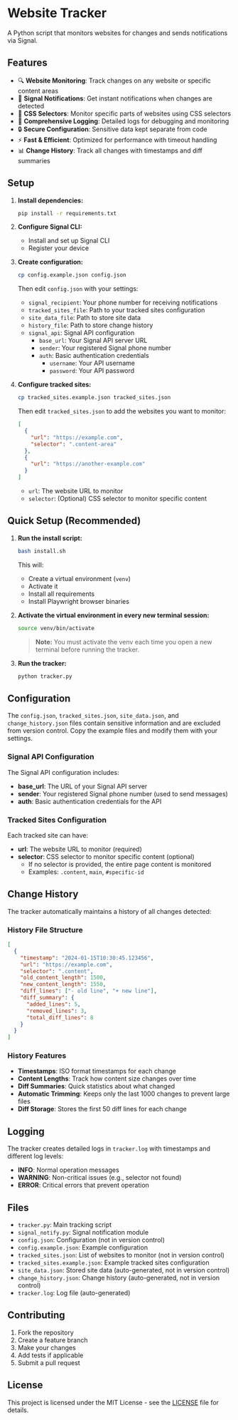 # Website Tracker

A Python script that monitors websites for changes and sends notifications via Signal.

## Features

- 🔍 **Website Monitoring**: Track changes on any website or specific content areas
- 📱 **Signal Notifications**: Get instant notifications when changes are detected
- 🎯 **CSS Selectors**: Monitor specific parts of websites using CSS selectors
- 📝 **Comprehensive Logging**: Detailed logs for debugging and monitoring
- 🔒 **Secure Configuration**: Sensitive data kept separate from code
- ⚡ **Fast & Efficient**: Optimized for performance with timeout handling
- 📊 **Change History**: Track all changes with timestamps and diff summaries

## Setup

1. **Install dependencies:**
   ```bash
   pip install -r requirements.txt
   ```

2. **Configure Signal CLI:**
   - Install and set up Signal CLI
   - Register your device

3. **Create configuration:**
   ```bash
   cp config.example.json config.json
   ```
   Then edit `config.json` with your settings:
   - `signal_recipient`: Your phone number for receiving notifications
   - `tracked_sites_file`: Path to your tracked sites configuration
   - `site_data_file`: Path to store site data
   - `history_file`: Path to store change history
   - `signal_api`: Signal API configuration
     - `base_url`: Your Signal API server URL
     - `sender`: Your registered Signal phone number
     - `auth`: Basic authentication credentials
       - `username`: Your API username
       - `password`: Your API password

4. **Configure tracked sites:**
   ```bash
   cp tracked_sites.example.json tracked_sites.json
   ```
   Then edit `tracked_sites.json` to add the websites you want to monitor:
   ```json
   [
     {
       "url": "https://example.com",
       "selector": ".content-area"
     },
     {
       "url": "https://another-example.com"
     }
   ]
   ```
   - `url`: The website URL to monitor
   - `selector`: (Optional) CSS selector to monitor specific content

## Quick Setup (Recommended)

1. **Run the install script:**
   ```bash
   bash install.sh
   ```
   This will:
   - Create a virtual environment (`venv`)
   - Activate it
   - Install all requirements
   - Install Playwright browser binaries

2. **Activate the virtual environment in every new terminal session:**
   ```bash
   source venv/bin/activate
   ```
   > **Note:** You must activate the venv each time you open a new terminal before running the tracker.

3. **Run the tracker:**
   ```bash
   python tracker.py
   ```

## Configuration

The `config.json`, `tracked_sites.json`, `site_data.json`, and `change_history.json` files contain sensitive information and are excluded from version control. Copy the example files and modify them with your settings.

### Signal API Configuration

The Signal API configuration includes:
- **base_url**: The URL of your Signal API server
- **sender**: Your registered Signal phone number (used to send messages)
- **auth**: Basic authentication credentials for the API

### Tracked Sites Configuration

Each tracked site can have:
- **url**: The website URL to monitor (required)
- **selector**: CSS selector to monitor specific content (optional)
  - If no selector is provided, the entire page content is monitored
  - Examples: `.content`, `main`, `#specific-id`

## Change History

The tracker automatically maintains a history of all changes detected:

### History File Structure
```json
[
  {
    "timestamp": "2024-01-15T10:30:45.123456",
    "url": "https://example.com",
    "selector": ".content",
    "old_content_length": 1500,
    "new_content_length": 1550,
    "diff_lines": ["- old line", "+ new line"],
    "diff_summary": {
      "added_lines": 5,
      "removed_lines": 3,
      "total_diff_lines": 8
    }
  }
]
```

### History Features
- **Timestamps**: ISO format timestamps for each change
- **Content Lengths**: Track how content size changes over time
- **Diff Summaries**: Quick statistics about what changed
- **Automatic Trimming**: Keeps only the last 1000 changes to prevent large files
- **Diff Storage**: Stores the first 50 diff lines for each change

## Logging

The tracker creates detailed logs in `tracker.log` with timestamps and different log levels:
- **INFO**: Normal operation messages
- **WARNING**: Non-critical issues (e.g., selector not found)
- **ERROR**: Critical errors that prevent operation

## Files

- `tracker.py`: Main tracking script
- `signal_notify.py`: Signal notification module
- `config.json`: Configuration (not in version control)
- `config.example.json`: Example configuration
- `tracked_sites.json`: List of websites to monitor (not in version control)
- `tracked_sites.example.json`: Example tracked sites configuration
- `site_data.json`: Stored site data (auto-generated, not in version control)
- `change_history.json`: Change history (auto-generated, not in version control)
- `tracker.log`: Log file (auto-generated)

## Contributing

1. Fork the repository
2. Create a feature branch
3. Make your changes
4. Add tests if applicable
5. Submit a pull request

## License

This project is licensed under the MIT License - see the [LICENSE](LICENSE) file for details. 